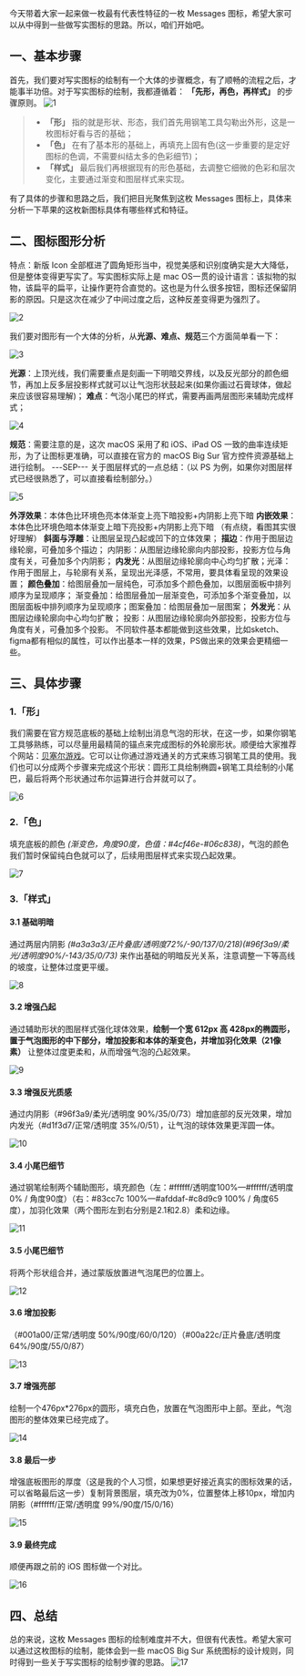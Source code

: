 今天带着大家一起来做一枚最有代表性特征的一枚 Messages 图标，希望大家可以从中得到一些做写实图标的思路。所以，咱们开始吧。

## 一、基本步骤  
 
首先，我们要对写实图标的绘制有一个大体的步骤概念，有了顺畅的流程之后，才能事半功倍。对于写实图标的绘制，我都遵循着： **「先形，再色，再样式」** 的步骤原则。
![1](https://github.com/user-attachments/assets/d9d3e73e-87a5-41b6-891e-d1fc488e45b1)

> - **「形」** 指的就是形状、形态，我们首先用钢笔工具勾勒出外形，这是一枚图标好看与否的基础； 
> - **「色」** 在有了基本形的基础上，再填充上固有色(这一步重要的是定好图标的色调，不需要纠结太多的色彩细节)； 
> - **「样式」** 最后我们再根据现有的形色基础，去调整它细微的色彩和层次变化，主要通过渐变和图层样式来实现。 
 
有了具体的步骤和思路之后，我们把目光聚焦到这枚 Messages 图标上，具体来分析一下苹果的这枚新图标具体有哪些样式和特征。

## 二、图标图形分析 
 
特点：新版 Icon 全部框进了圆角矩形当中，视觉美感和识别度确实是大大降低，但是整体变得更写实了。写实图标实际上是 mac OS一贯的设计语言：该拟物的拟物，该扁平的扁平，让操作更符合直觉的。这也是为什么很多按钮，图标还保留阴影的原因。只是这次在减少了中间过度之后，这种反差变得更为强烈了。

![2](https://github.com/user-attachments/assets/b8453608-29d7-4308-96ee-a5a521e58371)


我们要对图形有一个大体的分析，从**光源、难点、规范**三个方面简单看一下：

![3](https://github.com/user-attachments/assets/880a31dc-5ba4-466e-88f6-49d49d4fa581)


**光源**：上顶光线，我们需要重点是刻画一下明暗交界线，以及反光部分的颜色细节，再加上反多层投影样式就可以让气泡形状鼓起来(如果你画过石膏球体，做起来应该很容易理解)；
**难点**：气泡小尾巴的样式，需要再画两层图形来辅助完成样式；

![4](https://github.com/user-attachments/assets/371046df-3582-43e2-8c7b-10e79da2079c)


**规范**：需要注意的是，这次 macOS 采用了和 iOS、iPad OS 一致的曲率连续矩形，为了让图标更准确，可以直接在官方的 macOS Big Sur 官方控件资源基础上进行绘制。
---SEP---
关于图层样式的一点总结：（以 PS 为例，如果你对图层样式已经很熟悉了，可以直接看绘制部分。）

![5](https://github.com/user-attachments/assets/0e7f8e65-abd9-4822-bc85-8719b6c8fa47)


**外浮效果**：本体色比环境色亮本体渐变上亮下暗投影+内阴影上亮下暗 
**内嵌效果**：本体色比环境色暗本体渐变上暗下亮投影+内阴影上亮下暗 （有点绕，看图其实很好理解） 
**斜面与浮雕**：让图层呈现凸起或凹下的立体效果； 
**描边**：作用于图层边缘轮廓，可叠加多个描边； 
内阴影：从图层边缘轮廓向内部投影，投影方位与角度有关，可叠加多个内阴影； 
**内发光**：从图层边缘轮廓向中心均匀扩散；光泽：作用于图层上，与轮廓有关系，呈现出光泽感，不常用，要具体看呈现的效果设置； 
**颜色叠加**：给图层叠加一层纯色，可添加多个颜色叠加，以图层面板中排列顺序为呈现顺序； 
渐变叠加：给图层叠加一层渐变色，可添加多个渐变叠加，以图层面板中排列顺序为呈现顺序；图案叠加：给图层叠加一层图案； 
**外发光**：从图层边缘轮廓向中心均匀扩散； 
投影：从图层边缘轮廓向外部投影，投影方位与角度有关，可叠加多个投影。 
不同软件基本都能做到这些效果，比如sketch、figma都有相似的属性，可以作出基本一样的效果，PS做出来的效果会更精细一些。 

## 三、具体步骤 
### 1.「形」 
我们需要在官方规范底板的基础上绘制出消息气泡的形状，在这一步，如果你钢笔工具够熟练，可以尽量用最精简的锚点来完成图标的外轮廓形状。顺便给大家推荐个网站：[贝塞尔游戏](https://bezier.method.ac/)。它可以让你通过游戏通关的方式来练习钢笔工具的使用。我们也可以分成两个步骤来完成这个形状：圆形工具绘制椭圆+钢笔工具绘制的小尾巴，最后将两个形状通过布尔运算进行合并就可以了。

![6](https://github.com/user-attachments/assets/6052cbb7-5fe8-456d-b38c-9f7653179895)


### 2.「色」 
填充底板的颜色 *(渐变色，角度90度，色值：#4cf46e-#06c838)*，气泡的颜色我们暂时保留纯白色就可以了，后续用图层样式来实现凸起效果。

![7](https://github.com/user-attachments/assets/2cdace7c-cdda-449c-9931-02e1acedc71c)


### 3.「样式」 
#### 3.1 基础明暗
通过两层内阴影 *(#a3a3a3/正片叠底/透明度72%/-90/137/0/218)(#96f3a9/柔光/透明度90%/-143/35/0/73)* 来作出基础的明暗反光关系，注意调整一下等高线的坡度，让整体过度更平缓。

![8](https://github.com/user-attachments/assets/b824e952-1bd3-42d8-bc7b-7a5247c2451a)


#### 3.2 增强凸起
通过辅助形状的图层样式强化球体效果，**绘制一个宽 612px 高 428px的椭圆形，置于气泡图形的中下部分，增加投影和本体的渐变色，并增加羽化效果（21像素）** 让整体过度更柔和，从而增强气泡的凸起效果。

![9](https://github.com/user-attachments/assets/aeb5a78a-b734-4516-aecb-e3e4097f4342)


#### 3.3 增强反光质感
通过内阴影（#96f3a9/柔光/透明度 90%/35/0/73）增加底部的反光效果，增加内发光（#d1f3d7/正常/透明度 35%/0/51），让气泡的球体效果更浑圆一体。

![10](https://github.com/user-attachments/assets/b470d6bf-eb61-40c3-83da-d706519c49c7)


#### 3.4 小尾巴细节
通过钢笔绘制两个辅助图形，填充颜色（左：#ffffff/透明度100%—#ffffff/透明度 0% / 角度90度）（右：#83cc7c 100%—#afddaf-#c8d9c9 100% / 角度65度），加羽化效果（两个图形左到右分别是2.1和2.8）柔和边缘。

![11](https://github.com/user-attachments/assets/6da81cc3-ffec-4052-9612-f4b8bdf00301)


#### 3.5 小尾巴细节
将两个形状组合并，通过蒙版放置进气泡尾巴的位置上。

![12](https://github.com/user-attachments/assets/044a7467-b69f-46f4-a62d-068f75aaffd4)


#### 3.6 增加投影
（#001a00/正常/透明度 50%/90度/60/0/120）（#00a22c/正片叠底/透明度 64%/90度/55/0/87）

![13](https://github.com/user-attachments/assets/7989e32f-666d-43ff-9e01-3cfdf893a1ee)


#### 3.7 增强亮部
绘制一个476px*276px的圆形，填充白色，放置在气泡图形中上部。至此，气泡图形的整体效果已经完成了。

![14](https://github.com/user-attachments/assets/57cc53e3-5399-494a-9fff-5cd9a87ea2f4)

#### 3.8 最后一步
增强底板图形的厚度（这是我的个人习惯，如果想更好接近真实的图标效果的话，可以省略最后这一步）复制背景图层，填充改为0%，位置整体上移10px，增加内阴影（#ffffff/正常/透明度 99%/90度/15/0/16）

![15](https://github.com/user-attachments/assets/305123e0-cced-49b8-a463-e6fe31b3aef1)


#### 3.9 最终完成
顺便再跟之前的 iOS 图标做一个对比。

![16](https://github.com/user-attachments/assets/3b534312-9bbf-48b7-b9cb-03ed42bc346a)


## 四、总结
总的来说，这枚 Messages 图标的绘制难度并不大，但很有代表性。希望大家可以通过这枚图标的绘制，能体会到一些 macOS Big Sur 系统图标的设计规则，同时得到一些关于写实图标的绘制步骤的思路。
![17](https://github.com/user-attachments/assets/b62fd730-0575-4983-afb5-dcc46668352f)

